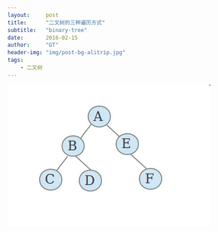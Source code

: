 ```yaml
---
layout:     post
title:      "二叉树的三种遍历方式"
subtitle:   "binary-tree"
date:       2016-02-15
author:     "GT"
header-img: "img/post-bg-alitrip.jpg"
tags:
    - 二叉树
---
```

<div id="top"></div>

![text](/img/in-post/gtimg/binary-tree-001.jpg)

<div id="footer"></div>

